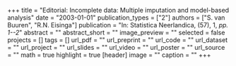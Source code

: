 +++
title = "Editorial: Incomplete data: Multiple imputation and model-based analysis"
date = "2003-01-01"
publication_types = ["2"]
authors = ["S. van Buuren", "R.N. Eisinga"]
publication = "In: Statistica Neerlandica, (57), 1, _pp. 1--2_"
abstract = ""
abstract_short = ""
image_preview = ""
selected = false
projects = []
tags = []
url_pdf = ""
url_preprint = ""
url_code = ""
url_dataset = ""
url_project = ""
url_slides = ""
url_video = ""
url_poster = ""
url_source = ""
math = true
highlight = true
[header]
image = ""
caption = ""
+++
